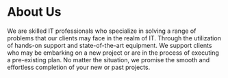 # About Us

We are skilled IT professionals who specialize in solving a range of problems that our clients may face in the realm of IT. Through the utilization of hands-on support and state-of-the-art equipment. We support clients who may be embarking on a new project or are in the process of executing a pre-existing plan. No matter the situation, we promise the smooth and effortless completion of your new or past projects.
